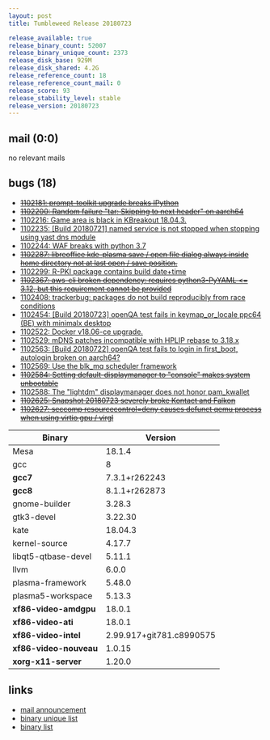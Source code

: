```yaml
---
layout: post
title: Tumbleweed Release 20180723

release_available: true
release_binary_count: 52007
release_binary_unique_count: 2373
release_disk_base: 929M
release_disk_shared: 4.2G
release_reference_count: 18
release_reference_count_mail: 0
release_score: 93
release_stability_level: stable
release_version: 20180723
---
```


## mail (0:0)

no relevant mails

## bugs (18)

<!--more-->

- ~~[1102181: prompt-toolkit upgrade breaks IPython](https://bugzilla.opensuse.org/show_bug.cgi?id=1102181)~~
- ~~[1102200: Random failure "tar: Skipping to next header" on aarch64](https://bugzilla.opensuse.org/show_bug.cgi?id=1102200)~~
- [1102216: Game area is black in KBreakout 18.04.3.](https://bugzilla.opensuse.org/show_bug.cgi?id=1102216)
- [1102235: \[Build 20180721\] named service is not stopped when stopping using yast dns module](https://bugzilla.opensuse.org/show_bug.cgi?id=1102235)
- [1102244: WAF breaks with python 3.7](https://bugzilla.opensuse.org/show_bug.cgi?id=1102244)
- ~~[1102287: libreoffice kde-plasma save / open file dialog always inside home directory not at last open / save position.](https://bugzilla.opensuse.org/show_bug.cgi?id=1102287)~~
- [1102299: R-PKI package contains build date+time](https://bugzilla.opensuse.org/show_bug.cgi?id=1102299)
- ~~[1102367: aws-cli broken dependency: requires python3-PyYAML <= 3.12, but this requirement cannot be provided](https://bugzilla.opensuse.org/show_bug.cgi?id=1102367)~~
- [1102408: trackerbug: packages do not build reproducibly from race conditions](https://bugzilla.opensuse.org/show_bug.cgi?id=1102408)
- [1102454: \[Build 20180723\] openQA test fails in keymap_or_locale ppc64 (BE) with minimalx desktop](https://bugzilla.opensuse.org/show_bug.cgi?id=1102454)
- [1102522: Docker v18.06-ce upgrade.](https://bugzilla.opensuse.org/show_bug.cgi?id=1102522)
- [1102529: mDNS patches incompatible with HPLIP rebase to 3.18.x](https://bugzilla.opensuse.org/show_bug.cgi?id=1102529)
- [1102563: \[Build 20180722\] openQA test fails to login in first_boot, autologin broken on aarch64?](https://bugzilla.opensuse.org/show_bug.cgi?id=1102563)
- [1102569: Use the blk_mq scheduler framework](https://bugzilla.opensuse.org/show_bug.cgi?id=1102569)
- ~~[1102584: Setting default-displaymanager to "console" makes system unbootable](https://bugzilla.opensuse.org/show_bug.cgi?id=1102584)~~
- [1102588: The "lightdm" displaymanager does not honor pam_kwallet](https://bugzilla.opensuse.org/show_bug.cgi?id=1102588)
- ~~[1102625: Snapshot 20180723 severely broke Kontact and Falkon](https://bugzilla.opensuse.org/show_bug.cgi?id=1102625)~~
- ~~[1102627: seccomp resourcecontrol=deny causes defunct qemu process when using virtio gpu / virgl](https://bugzilla.opensuse.org/show_bug.cgi?id=1102627)~~

Binary | Version
--- | ---
Mesa | 18.1.4
gcc | 8
**gcc7** | 7.3.1+r262243
**gcc8** | 8.1.1+r262873
gnome-builder | 3.28.3
gtk3-devel | 3.22.30
kate | 18.04.3
kernel-source | 4.17.7
libqt5-qtbase-devel | 5.11.1
llvm | 6.0.0
plasma-framework | 5.48.0
plasma5-workspace | 5.13.3
**xf86-video-amdgpu** | 18.0.1
**xf86-video-ati** | 18.0.1
**xf86-video-intel** | 2.99.917+git781.c8990575
**xf86-video-nouveau** | 1.0.15
**xorg-x11-server** | 1.20.0

## links

- [mail announcement](https://lists.opensuse.org/opensuse-factory/2018-07/msg00183.html)
- [binary unique list](http://download.tumbleweed.boombatower.com/20180723/rpm.unique.list)
- [binary list](http://download.tumbleweed.boombatower.com/20180723/rpm.list)
